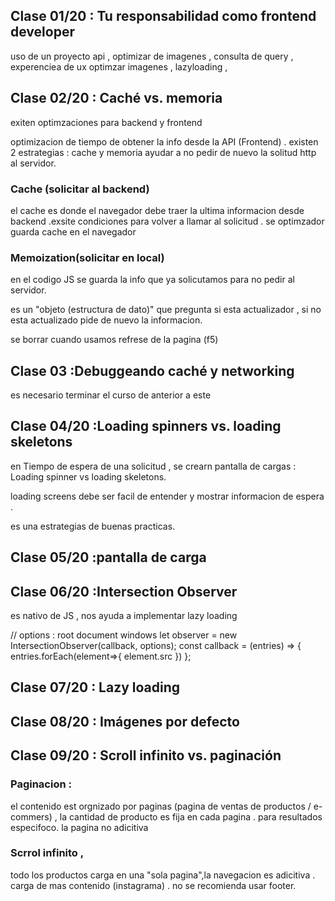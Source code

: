 ## Clase 01/20 : Tu responsabilidad como frontend developer

uso de un proyecto api , optimizar de imagenes , consulta de query , experenciea de ux
optimzar imagenes , lazyloading ,

## Clase 02/20 : Caché vs. memoria

exiten optimzaciones para backend y frontend

optimizacion de tiempo de obtener la info desde la API (Frontend) .
existen 2 estrategias : cache y memoria
ayudar a no pedir de nuevo la solitud http al servidor.

### Cache (solicitar al backend)

el cache es donde el navegador debe traer la ultima informacion desde backend .exsite condiciones para volver a llamar al solicitud .
se optimzador guarda cache en el navegador

### Memoization(solicitar en local)

en el codigo JS se guarda la info que ya solicutamos para no pedir al servidor.

es un "objeto (estructura de dato)" que pregunta si esta actualizador , si no esta actualizado pide de nuevo la informacion.

se borrar cuando usamos refrese de la pagina (f5)

## Clase 03 :Debuggeando caché y networking

es necesario terminar el curso de anterior a este

## Clase 04/20 :Loading spinners vs. loading skeletons

en Tiempo de espera de una solicitud , se crearn pantalla de cargas : Loading spinner vs loading skeletons.

loading screens debe ser facil de entender y mostrar informacion de espera .

es una estrategias de buenas practicas.

## Clase 05/20 :pantalla de carga

## Clase 06/20 :Intersection Observer

es nativo de JS , nos ayuda a implementar lazy loading

// options : root document windows
let observer = new IntersectionObserver(callback, options);
const callback = (entries) => {
entries.forEach(element=>{
element.src
})
};

## Clase 07/20 : Lazy loading

## Clase 08/20 : Imágenes por defecto

## Clase 09/20 : Scroll infinito vs. paginación

### Paginacion :

el contenido est orgnizado por paginas (pagina de ventas de productos / e-commers) , la cantidad de producto es fija en cada pagina . para resultados especifoco. la pagina no adicitiva

### Scrrol infinito ,

todo los productos carga en una "sola pagina",la navegacion es adicitiva . carga de mas contenido (instagrama) . no se recomienda usar footer.
